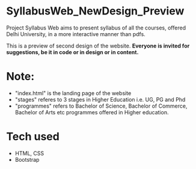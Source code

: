 # SyllabusWeb_NewDesign_Preview

Project Syllabus Web aims to present syllabus of all the courses, offered Delhi University, in a more interactive manner than pdfs.

This is a preview of second design of the website. <b>Everyone is invited for suggestions, be it in code or in design or in content.</b>

# Note:
- "index.html" is the landing page of the website
- "stages" referes to 3 stages in Higher Education i.e. UG, PG and Phd
- "programmes" refers to Bachelor of Science, Bachelor of Commerce, Bachelor of Arts etc programmes offered in Higher education.

# Tech used
- HTML, CSS
- Bootstrap
